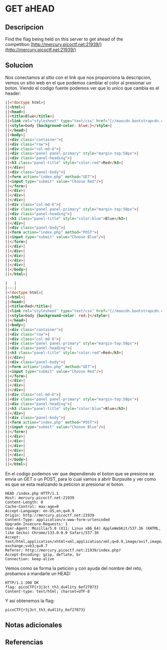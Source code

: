 # GET aHEAD

## Descripcion
Find the flag being held on this server to get ahead of the competition [http://mercury.picoctf.net:21939/](http://mercury.picoctf.net:21939/)

## Solucion
Nos conectamos al sitio con el link que nos proporciona la descripcion, vemos un sitio web en el que podemos cambiar el color al presionar un boton.
Viendo el codigo fuente podemos ver que lo unico que cambia es el header:
```html
||<!doctype html>|
||<html>|
||<head>|
||<title>Blue</title>|
||<link rel="stylesheet" type="text/css" href="[//maxcdn.bootstrapcdn.com/bootstrap/3.3.5/css/bootstrap.min.css](http://maxcdn.bootstrapcdn.com/bootstrap/3.3.5/css/bootstrap.min.css)">|
||<style>body {background-color: blue;}</style>|
||</head>|
||<body>|
||<div class="container">|
||<div class="row">|
||<div class="col-md-6">|
||<div class="panel panel-primary" style="margin-top:50px">|
||<div class="panel-heading">|
||<h3 class="panel-title" style="color:red">Red</h3>|
||</div>|
||<div class="panel-body">|
||<form action="index.php" method="GET">|
||<input type="submit" value="Choose Red"/>|
||</form>|
||</div>|
||</div>|
||</div>|
||<div class="col-md-6">|
||<div class="panel panel-primary" style="margin-top:50px">|
||<div class="panel-heading">|
||<h3 class="panel-title" style="color:blue">Blue</h3>|
||</div>|
||<div class="panel-body">|
||<form action="index.php" method="POST">|
||<input type="submit" value="Choose Blue"/>|
||</form>|
||</div>|
||</div>|
||</div>|
||</div>|
||</div>|
||</body>|
||</html>|
```
```html
|   |
|---|
|<!doctype html>|
||<html>|
||<head>|
||<title>Red</title>|
||<link rel="stylesheet" type="text/css" href="[//maxcdn.bootstrapcdn.com/bootstrap/3.3.5/css/bootstrap.min.css](http://maxcdn.bootstrapcdn.com/bootstrap/3.3.5/css/bootstrap.min.css)">|
||<style>body {background-color: red;}</style>|
||</head>|
||<body>|
||<div class="container">|
||<div class="row">|
||<div class="col-md-6">|
||<div class="panel panel-primary" style="margin-top:50px">|
||<div class="panel-heading">|
||<h3 class="panel-title" style="color:red">Red</h3>|
||</div>|
||<div class="panel-body">|
||<form action="index.php" method="GET">|
||<input type="submit" value="Choose Red"/>|
||</form>|
||</div>|
||</div>|
||</div>|
||<div class="col-md-6">|
||<div class="panel panel-primary" style="margin-top:50px">|
||<div class="panel-heading">|
||<h3 class="panel-title" style="color:blue">Blue</h3>|
||</div>|
||<div class="panel-body">|
||<form action="index.php" method="POST">|
||<input type="submit" value="Choose Blue"/>|
||</form>|
||</div>|
||</div>|
||</div>|
||</div>|
||</div>|
||</body>|
||</html>|
```

En el codigo podemos ver que dependiendo el boton que se presione se envia un GET o un POST, para lo cual vamos a abrir Burpsuite y ver como es que se esta realizando la peticion al presionar el boton.

```
HEAD /index.php HTTP/1.1
Host: mercury.picoctf.net:21939
Content-Length: 0
Cache-Control: max-age=0
Accept-Language: en-US,en;q=0.9
Origin: http://mercury.picoctf.net:21939
Content-Type: application/x-www-form-urlencoded
Upgrade-Insecure-Requests: 1
User-Agent: Mozilla/5.0 (X11; Linux x86_64) AppleWebKit/537.36 (KHTML, like Gecko) Chrome/133.0.0.0 Safari/537.36
Accept: text/html,application/xhtml+xml,application/xml;q=0.9,image/avif,image/webp,image/apng,*/*;q=0.8,application/signed-exchange;v=b3;q=0.7
Referer: http://mercury.picoctf.net:21939/index.php?
Accept-Encoding: gzip, deflate, br
Connection: keep-alive

```
Vemos como se forma la peticion y con ayuda del nombre del reto, probamos a mandarle un HEAD:
```
HTTP/1.1 200 OK
flag: picoCTF{r3j3ct_th3_du4l1ty_6ef27873}
Content-type: text/html; charset=UTF-8
```
Y asi obtenemos la flag:
```flag
picoCTF{r3j3ct_th3_du4l1ty_6ef27873}
```




## Notas adicionales

## Referencias
